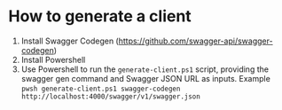 # How to generate a client

1. Install Swagger Codegen (https://github.com/swagger-api/swagger-codegen)
2. Install Powershell
3. Use Powershell to run the `generate-client.ps1` script, providing the swagger gen command and Swagger JSON URL as inputs. Example `pwsh generate-client.ps1 swagger-codegen http://localhost:4000/swagger/v1/swagger.json` 